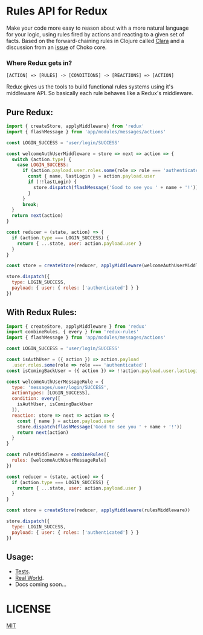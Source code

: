 # Rules API for Redux
Make your code more easy to reason about with a more natural language for your
logic, using rules fired by actions and reacting to a given set of facts.
Based on the forward-chaining rules in Clojure called [Clara](https://github.com/rbrush/clara-rules) and a discussion from an [issue](https://github.com/choko-org/choko-core/issues/1)
of Choko core.

### Where Redux gets in?
```
[ACTION] => [RULES] -> [CONDITIONS] -> [REACTIONS] => [ACTION]
```

Redux gives us the tools to build functional rules systems using it's middleware API.
So basically each rule behaves like a Redux's middleware.

## Pure Redux:
```js
import { createStore, applyMiddleware} from 'redux'
import { flashMessage } from 'app/modules/messages/actions'

const LOGIN_SUCCESS = 'user/login/SUCCESS'

const welcomeAuthUserMiddleware = store => next => action => {
  switch (action.type) {
    case LOGIN_SUCCESS:
      if (action.payload.user.roles.some(role => role === 'authenticated')) {
        const { name, lastLogin } = action.payload.user
        if (!!lastLogin) {
          store.dispatch(flashMessage('Good to see you ' + name + '!'))
        }
      }
      break;
  }
  return next(action)
}

const reducer = (state, action) => {
  if (action.type === LOGIN_SUCCESS) {
    return { ...state, user: action.payload.user }
  }
}

const store = createStore(reducer, applyMiddleware(welcomeAuthUserMiddleware))

store.dispatch({
  type: LOGIN_SUCCESS,
  payload: { user: { roles: ['authenticated'] } }
})
```

## With Redux Rules:
```js
import { createStore, applyMiddleware } from 'redux'
import combineRules, { every } from 'redux-rules'
import { flashMessage } from 'app/modules/messages/actions'

const LOGIN_SUCCESS = 'user/login/SUCCESS'

const isAuthUser = ({ action }) => action.payload
  .user.roles.some(role => role === 'authenticated')
const isComingBackUser = ({ action }) => !!action.payload.user.lastLogin

const welcomeAuthUserMessageRule = {
  type: 'messages/user/login/SUCCESS',
  actionTypes: [LOGIN_SUCCESS],
  condition: every([
    isAuthUser, isComingBackUser
  ]),
  reaction: store => next => action => {
    const { name } = action.payload.user
    store.dispatch(flashMessage('Good to see you ' + name + '!'))
    return next(action)
  }
}

const rulesMiddleware = combineRules({
  rules: [welcomeAuthUserMessageRule]
})

const reducer = (state, action) => {
  if (action.type === LOGIN_SUCCESS) {
    return { ...state, user: action.payload.user }
  }
}

const store = createStore(reducer, applyMiddleware(rulesMiddleware))

store.dispatch({
  type: LOGIN_SUCCESS,
  payload: { user: { roles: ['authenticated'] } }
})
```

## Usage:
- [Tests](https://github.com/choko-org/redux-rules/tree/master/src/__tests__).
- [Real World](https://github.com/choko-org/redux-rules/blob/master/src/__tests__/real-world.example.js).
- Docs coming soon...

# LICENSE
[MIT](LICENSE.md)
